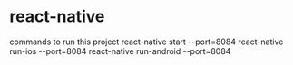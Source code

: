 # react-native

commands to run this project
react-native start --port=8084
react-native run-ios --port=8084
react-native run-android --port=8084
